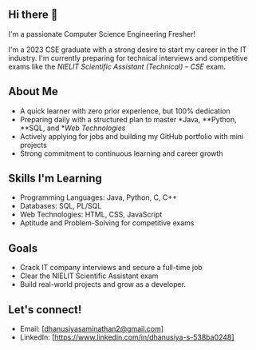 ## Hi there 👋
 I'm a passionate Computer Science Engineering Fresher!

I'm a 2023 CSE graduate with a strong desire to start my career in the IT industry. I'm currently preparing for technical interviews and competitive exams like the *NIELIT Scientific Assistant (Technical) – CSE* exam.

## About Me
- A quick learner with zero prior experience, but 100% dedication
- Preparing daily with a structured plan to master *Java, **Python, **SQL, and **Web Technologies*
- Actively applying for jobs and building my GitHub portfolio with mini projects
- Strong commitment to continuous learning and career growth

## Skills I'm Learning
- Programming Languages: Java, Python, C, C++
- Databases: SQL, PL/SQL
- Web Technologies: HTML, CSS, JavaScript
- Aptitude and Problem-Solving for competitive exams

## Goals
- Crack IT company interviews and secure a full-time job
- Clear the NIELIT Scientific Assistant exam
- Build real-world projects and grow as a developer.

## Let's connect!
- Email: [dhanusiyasaminathan2@gmail.com]
- LinkedIn: [https://www.linkedin.com/in/dhanusiya-s-538ba0248]

